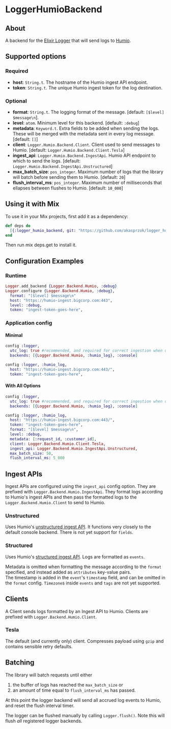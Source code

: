 LoggerHumioBackend
=======================

## About

A backend for the [Elixir Logger](http://elixir-lang.org/docs/v1.0/logger/Logger.html)
that will send logs to [Humio](https://www.humio.com/).

## Supported options

### Required
* **host**: `String.t`. The hostname of the Humio ingest API endpoint.
* **token**: `String.t`. The unique Humio ingest token for the log destination.

### Optional
* **format**: `String.t`. The logging format of the message. [default: `[$level] $message\n`].
* **level**: `atom`. Minimum level for this backend. [default: `:debug`]
* **metadata**: `Keyword.t`. Extra fields to be added when sending the logs. These will
be merged with the metadata sent in every log message.  [default: `[]`]
* **client**: `Logger.Humio.Backend.Client`.  Client used to send messages to Humio.  [default: `Logger.Humio.Backend.Client.Tesla`]
* **ingest_api**: `Logger.Humio.Backend.IngestApi`.  Humio API endpoint to which to send the logs.  [default: `Logger.Humio.Backend.IngestApi.Unstructured`]
* **max_batch_size**: `pos_integer`. Maximum number of logs that the library will batch before sending them to Humio.  [default: `20`]
* **flush_interval_ms**: `pos_integer`.  Maximum number of milliseconds that ellapses between flushes to Humio. [default: `10_000`]

## Using it with Mix

To use it in your Mix projects, first add it as a dependency:

```elixir
def deps do
  [{:logger_humio_backend, git: "https://github.com/akasprzok/logger_humio_backend/", tag: "v0.0.5"}]
end
```
Then run mix deps.get to install it.

## Configuration Examples

### Runtime

```elixir
Logger.add_backend {Logger.Backend.Humio, :debug}
Logger.configure {Logger.Backend.Humio, :debug},
  format: "[$level] $message\n"
  host: "https://humio-ingest.bigcorp.com:443",
  level: :debug,
  token: "ingest-token-goes-here",
```

### Application config

#### Minimal

```elixir
config :logger,
  utc_log: true #recommended, and required for correct ingestion when using the Structured Ingest API
  backends: [{Logger.Backend.Humio, :humio_log}, :console]

config :logger, :humio_log,
  host: "https://humio-ingest.bigcorp.com:443/",
  token: "ingest-token-goes-here",
```

#### With All Options
```elixir
config :logger,
  utc_log: true #recommended, and required for correct ingestion when using the Structured Ingest API
  backends: [{Logger.Backend.Humio, :humio_log}, :console]

config :logger, :humio_log,
  host: "https://humio-ingest.bigcorp.com:443/",
  token: "ingest-token-goes-here",
  format: "[$level] $message\n",
  level: :debug,
  metadata: [:request_id, :customer_id],
  client: Logger.Backend.Humio.Client.Tesla,
  ingest_api: Logger.Backend.Humio.IngestApi.Unstructured,
  max_batch_size: 50,
  flush_interval_ms: 5_000
```

## Ingest APIs

Ingest APIs are configured using the `ingest_api` config option.  They are prefixed with `Logger.Backend.Humio.IngestApi`.  They format logs according to Humio's ingest APIs and then pass the formatted logs to the `Logger.Backend.Humio.Client` to send to Humio.

### Unstructured

Uses Humio's [unstructured ingest API](https://docs.humio.com/api/ingest/#parser).  It functions very closely to the default console backend.  There is not yet support for `fields`.

### Structured

Uses Humio's [structured ingest API](https://docs.humio.com/api/ingest/#structured-data). Logs are formatted as `events`.

Metadata is omitted when formatting the message according to the `format` specified, and instead added as `attributes` key-value pairs.  
The timestamp is added in the `event`'s `timestamp` field, and can be omitted in the `format` config.
`Timezone`s inside `events` and `tags` are not yet supported.

## Clients

A Client sends logs formatted by an Ingest API to Humio.  Clients are prefixed with `Logger.Backend.Humio.Client`.

### Tesla

The default (and currently only) client.  Compresses payload using `gzip` and contains sensible retry defaults.

## Batching

The library will batch requests until either
1. the buffer of logs has reached the `max_batch_size` or
2. an amount of time equal to `flush_interval_ms` has passed.

At this point the logger backend will send all accrued log events to Humio, and reset the flush interval timer.

The logger can be flushed manually by calling `Logger.flush()`.  Note this will flush _all_ registered logger backends.